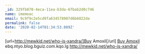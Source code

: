 ```yaml
---
_id: 329fb870-4eca-11ea-b3da-6fbab2d0c746
name: imemoac
email: 9c9f9c2e5cd9fa634578907d6b6022da
permalink: false
date: '2020-02-14T01:34:53.089Z'
---
```

[url=http://mewkid.net/who-is-xandra/]Buy Amoxil[/url] <a href="http://mewkid.net/who-is-xandra/">Buy Amoxil</a> ebq.ntyo.blog.bguiz.com.kqo.lg http://mewkid.net/who-is-xandra/
